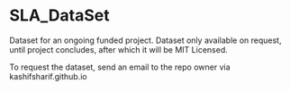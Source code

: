 # SLA_DataSet
Dataset for an ongoing funded project. Dataset only available on request, until project concludes, after which it will be MIT Licensed.

To request the dataset, send an email to the repo owner via kashifsharif.github.io
